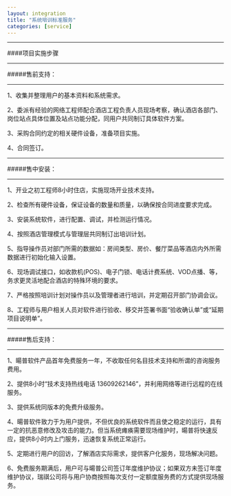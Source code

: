 ```yaml
---
layout: integration
title: "系统培训标准服务"
categories: [service]
---
```

<hr/>
####项目实施步骤
<hr/>
#####售前支持：
<hr/>
1、收集并整理用户的基本资料和系统需求。
<p>
2、委派有经验的网络工程师配合酒店工程负责人员现场考察，确认酒店各部门、岗位站点具体位置及站点功能分配，同用户共同制订具体软件方案。
<p>
3、采购合同约定的相关硬件设备，准备项目实施。
<p>
4、合同签订。
<hr/>
#####售中安装：
<hr/>
1、开业之初工程师8小时住店，实施现场开业技术支持。
<p>
2、检查所有硬件设备，保证设备的数量和质量，以确保按合同进度要求完成。
<p>
3、安装系统软件，进行配置、调试，并检测运行情况。
<p>
4、按照酒店管理模式与管理层共同制订出培训计划。
<p>
5、指导操作员对部门所需的数据如：房间类型、房价、餐厅菜品等酒店内外所需数据进行初始化输入设置。
<p>
6、现场调试接口，如收款机(POS)、电子门锁、电话计费系统、VOD点播、等，务求更灵活地配合酒店的特殊环境的要求。
<p>
7、严格按照培训计划对操作员以及管理者进行培训，并定期召开部门协调会议。
<p>
8、工程师与用户相关人员对软件进行验收、移交并签署书面“验收确认单”或“延期项目说明单”。
<hr/>
#####售后支持：
<hr/>
1、暘普软件产品首年免费服务一年，不收取任何名目技术支持和所谓的咨询服务费用。
<p>
2、提供8小时“技术支持热线电话 13609262146”，并利用网络等进行远程的在线服务。
<p>
3、提供系统同版本的免费升级服务。
<p>
4、暘普软件致力于为用户提供，不但优良的系统软件而且使之稳定的运行，具有一定的抗恶意修改及攻击的能力。但当系统瘫痪需要现场维护时，暘普将快速反应，提供8小时内上门服务，迅速恢复系统正常运行。
<p>
5、定期进行用户的回访，了解酒店实际需求，提供客户化服务，现场解决问题。
<p>
6、免费服务期满后，用户可与暘普公司签订年度维护协议；如果双方未签订年度维护协议，瑞祺公司将与用户协商按照每次支付一定额度服务费的方式提供现场服务。
<p>